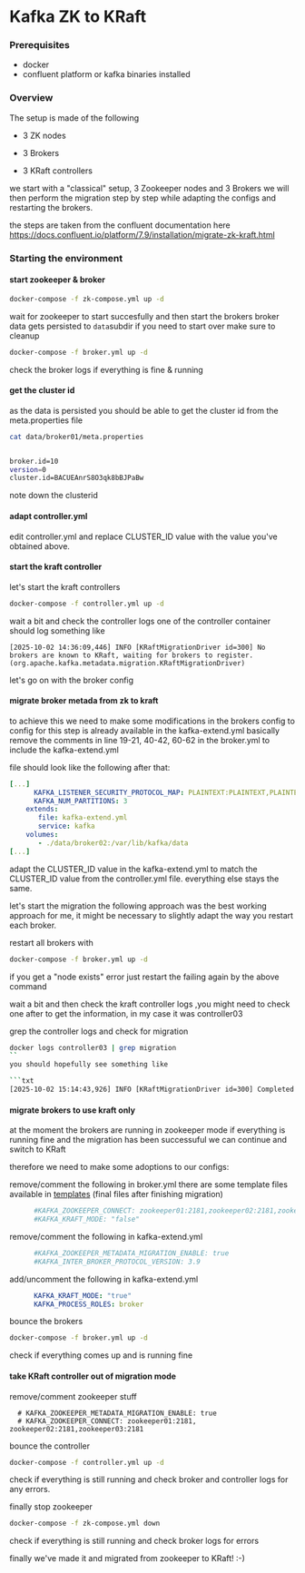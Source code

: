 # Kafka ZK to KRaft 

### Prerequisites

* docker
* confluent platform or kafka binaries installed


### Overview

The setup is made of the following

* 3 ZK nodes 

* 3 Brokers

* 3 KRaft controllers

we start with a "classical" setup, 3 Zookeeper nodes and 3 Brokers
we will then perform the migration step by step while adapting the configs and restarting the brokers.

the steps are taken from the confluent documentation here
https://docs.confluent.io/platform/7.9/installation/migrate-zk-kraft.html


### Starting the environment

#### start zookeeper & broker

```bash
docker-compose -f zk-compose.yml up -d 
```

wait for zookeeper to start succesfully and then start the brokers
broker data gets persisted to ```data```subdir if you need to start over make sure to cleanup

```bash
docker-compose -f broker.yml up -d 
```

check the broker logs if everything is fine & running



#### get the cluster id

as the data is persisted you should be able to get the cluster id from the meta.properties file

```bash
cat data/broker01/meta.properties


broker.id=10
version=0
cluster.id=BACUEAnrS8O3qk8bBJPaBw

```

note down the clusterid 


#### adapt controller.yml 

edit controller.yml and replace CLUSTER_ID value with the value you've obtained above.


#### start the kraft controller
let's start the kraft controllers

```bash
docker-compose -f controller.yml up -d

```
wait a bit and check the controller logs
one of the controller container should log something like

```
[2025-10-02 14:36:09,446] INFO [KRaftMigrationDriver id=300] No brokers are known to KRaft, waiting for brokers to register. (org.apache.kafka.metadata.migration.KRaftMigrationDriver)
```

let's go on with the broker config

#### migrate broker metada from zk to kraft

to achieve this we need to make some modifications in the brokers config
to config for this step is already available in the kafka-extend.yml
 basically remove the comments in line 19-21, 40-42, 60-62 in the broker.yml to include the kafka-extend.yml


file should look like the following after that:


```yml
[...]
      KAFKA_LISTENER_SECURITY_PROTOCOL_MAP: PLAINTEXT:PLAINTEXT,PLAINTEXT_HOST:PLAINTEXT,CONTROLLER:PLAINTEXT
      KAFKA_NUM_PARTITIONS: 3      
    extends:
       file: kafka-extend.yml
       service: kafka      
    volumes:
       - ./data/broker02:/var/lib/kafka/data  
[...]
```

adapt the CLUSTER_ID value in the kafka-extend.yml to match the CLUSTER_ID value from the controller.yml file.
everything else stays the same.


let's start the migration
the following approach was the best working approach for me, it might be necessary to slightly adapt the way you restart each broker.



restart all brokers with

```bash
docker-compose -f broker.yml up -d
```

if you get a "node exists" error just restart the failing again by the above command


wait a bit and then check the kraft controller logs ,you might need to check one after to get the information, in my case it was
controller03

grep the controller logs and check for migration

```bash
docker logs controller03 | grep migration
``
you should hopefully see something like

```txt
[2025-10-02 15:14:43,926] INFO [KRaftMigrationDriver id=300] Completed migration of metadata from ZooKeeper to KRaft
```

####  migrate brokers to use kraft only

at the moment the brokers are running in zookeeper mode
if everything is running fine and the migration has been successuful we can continue and switch to KRaft

therefore we need to make some adoptions to our configs:

remove/comment the following in broker.yml
there are some template files available in  [templates](./templates) (final files after finishing migration) 

```yml
      #KAFKA_ZOOKEEPER_CONNECT: zookeeper01:2181,zookeeper02:2181,zookeeper03:2181
      #KAFKA_KRAFT_MODE: "false"
```

remove/comment the following in kafka-extend.yml

```yml
      #KAFKA_ZOOKEEPER_METADATA_MIGRATION_ENABLE: true
      #KAFKA_INTER_BROKER_PROTOCOL_VERSION: 3.9
```
add/uncomment the following in kafka-extend.yml

```yml
      KAFKA_KRAFT_MODE: "true"
      KAFKA_PROCESS_ROLES: broker
```




bounce the brokers
```bash
docker-compose -f broker.yml up -d
```


check if everything comes up and is running fine

####  take KRaft controller out of migration mode
remove/comment zookeeper stuff

      # KAFKA_ZOOKEEPER_METADATA_MIGRATION_ENABLE: true
      # KAFKA_ZOOKEEPER_CONNECT: zookeeper01:2181, zookeeper02:2181,zookeeper03:2181

bounce the controller

```bash
docker-compose -f controller.yml up -d
```


check if everything is still running and check broker and controller logs for any errors.

finally stop zookeeper

```bash
docker-compose -f zk-compose.yml down
```

check if everything is still running and check broker logs for errors

finally we've made it and migrated from zookeeper to KRaft! :-)





